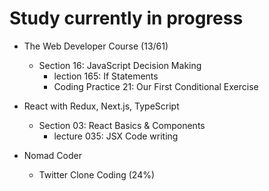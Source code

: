 # Study currently in progress

  - The Web Developer Course (13/61)
    - Section 16: JavaScript Decision Making
      - lection 165: If Statements
      - Coding Practice 21: Our First Conditional Exercise


  - React with Redux, Next.js, TypeScript
    - Section 03: React Basics & Components
      - lecture 035: JSX Code writing

  - Nomad Coder
    - Twitter Clone Coding (24%)
